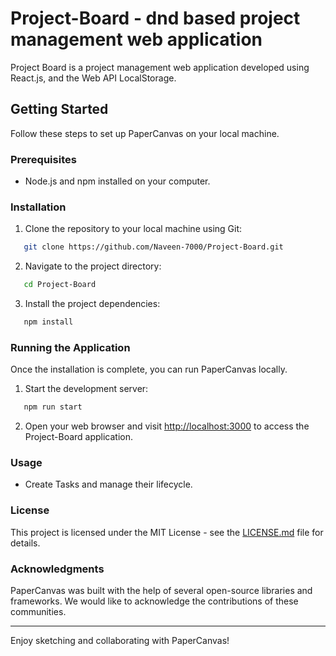 
# Project-Board - dnd based project management web application

Project Board is a project management web application developed using React.js,  and the Web API LocalStorage.

## Getting Started

Follow these steps to set up PaperCanvas on your local machine.

### Prerequisites

- Node.js and npm installed on your computer.

### Installation

1. Clone the repository to your local machine using Git:

```bash
   git clone https://github.com/Naveen-7000/Project-Board.git
```

2. Navigate to the project directory:

```bash
   cd Project-Board
```

3. Install the project dependencies:

```bash
   npm install
```

### Running the Application

Once the installation is complete, you can run PaperCanvas locally.

1. Start the development server:

```bash
   npm run start
```

2. Open your web browser and visit [http://localhost:3000](http://localhost:3000) to access the Project-Board application.

### Usage

- Create Tasks and manage their lifecycle.
### License

This project is licensed under the MIT License - see the [LICENSE.md](LICENSE.md) file for details.

### Acknowledgments

PaperCanvas was built with the help of several open-source libraries and frameworks. We would like to acknowledge the contributions of these communities.

---

Enjoy sketching and collaborating with PaperCanvas!

